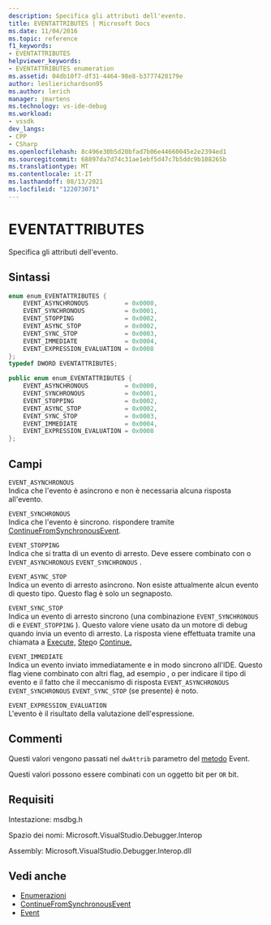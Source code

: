 ```yaml
---
description: Specifica gli attributi dell'evento.
title: EVENTATTRIBUTES | Microsoft Docs
ms.date: 11/04/2016
ms.topic: reference
f1_keywords:
- EVENTATTRIBUTES
helpviewer_keywords:
- EVENTATTRIBUTES enumeration
ms.assetid: 04db10f7-df31-4464-98e8-b3777428179e
author: leslierichardson95
ms.author: lerich
manager: jmartens
ms.technology: vs-ide-debug
ms.workload:
- vssdk
dev_langs:
- CPP
- CSharp
ms.openlocfilehash: 8c496e30b5d20bfad7b06e44660045e2e2394ed1
ms.sourcegitcommit: 68897da7d74c31ae1ebf5d47c7b5ddc9b108265b
ms.translationtype: MT
ms.contentlocale: it-IT
ms.lasthandoff: 08/13/2021
ms.locfileid: "122073071"
---
```

# <a name="eventattributes"></a>EVENTATTRIBUTES
Specifica gli attributi dell'evento.

## <a name="syntax"></a>Sintassi

```cpp
enum enum_EVENTATTRIBUTES {
    EVENT_ASYNCHRONOUS          = 0x0000,
    EVENT_SYNCHRONOUS           = 0x0001,
    EVENT_STOPPING              = 0x0002,
    EVENT_ASYNC_STOP            = 0x0002,
    EVENT_SYNC_STOP             = 0x0003,
    EVENT_IMMEDIATE             = 0x0004,
    EVENT_EXPRESSION_EVALUATION = 0x0008
};
typedef DWORD EVENTATTRIBUTES;
```

```csharp
public enum enum_EVENTATTRIBUTES {
    EVENT_ASYNCHRONOUS          = 0x0000,
    EVENT_SYNCHRONOUS           = 0x0001,
    EVENT_STOPPING              = 0x0002,
    EVENT_ASYNC_STOP            = 0x0002,
    EVENT_SYNC_STOP             = 0x0003,
    EVENT_IMMEDIATE             = 0x0004,
    EVENT_EXPRESSION_EVALUATION = 0x0008
};
```

## <a name="fields"></a>Campi
`EVENT_ASYNCHRONOUS`\
Indica che l'evento è asincrono e non è necessaria alcuna risposta all'evento.

`EVENT_SYNCHRONOUS`\
Indica che l'evento è sincrono. rispondere tramite [ContinueFromSynchronousEvent](../../../extensibility/debugger/reference/idebugengine2-continuefromsynchronousevent.md).

`EVENT_STOPPING`\
Indica che si tratta di un evento di arresto. Deve essere combinato con o `EVENT_ASYNCHRONOUS` `EVENT_SYNCHRONOUS` .

`EVENT_ASYNC_STOP`\
Indica un evento di arresto asincrono. Non esiste attualmente alcun evento di questo tipo. Questo flag è solo un segnaposto.

`EVENT_SYNC_STOP`\
Indica un evento di arresto sincrono (una combinazione `EVENT_SYNCHRONOUS` di e `EVENT_STOPPING` ). Questo valore viene usato da un motore di debug quando invia un evento di arresto. La risposta viene effettuata tramite una chiamata a [Execute,](../../../extensibility/debugger/reference/idebugprogram2-execute.md) [Step](../../../extensibility/debugger/reference/idebugprogram2-step.md)o [Continue.](../../../extensibility/debugger/reference/idebugprogram2-continue.md)

`EVENT_IMMEDIATE`\
Indica un evento inviato immediatamente e in modo sincrono all'IDE. Questo flag viene combinato con altri flag, ad esempio , o per indicare il tipo di evento e il fatto che il meccanismo di risposta `EVENT_ASYNCHRONOUS` `EVENT_SYNCHRONOUS` `EVENT_SYNC_STOP` (se presente) è noto.

`EVENT_EXPRESSION_EVALUATION`\
L'evento è il risultato della valutazione dell'espressione.

## <a name="remarks"></a>Commenti
Questi valori vengono passati nel `dwAttrib` parametro del [metodo](../../../extensibility/debugger/reference/idebugeventcallback2-event.md) Event.

Questi valori possono essere combinati con un oggetto bit per `OR` bit.

## <a name="requirements"></a>Requisiti
Intestazione: msdbg.h

Spazio dei nomi: Microsoft.VisualStudio.Debugger.Interop

Assembly: Microsoft.VisualStudio.Debugger.Interop.dll

## <a name="see-also"></a>Vedi anche
- [Enumerazioni](../../../extensibility/debugger/reference/enumerations-visual-studio-debugging.md)
- [ContinueFromSynchronousEvent](../../../extensibility/debugger/reference/idebugengine2-continuefromsynchronousevent.md)
- [Event](../../../extensibility/debugger/reference/idebugeventcallback2-event.md)
